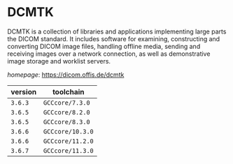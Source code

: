 # DCMTK

DCMTK is a collection of libraries and applications implementing large parts the DICOM standard. It includes software for examining, constructing and converting DICOM image files, handling offline media, sending and receiving images over a network connection, as well as demonstrative image storage and worklist servers.

*homepage*: <https://dicom.offis.de/dcmtk>

version | toolchain
--------|----------
``3.6.3`` | ``GCCcore/7.3.0``
``3.6.5`` | ``GCCcore/8.2.0``
``3.6.5`` | ``GCCcore/8.3.0``
``3.6.6`` | ``GCCcore/10.3.0``
``3.6.6`` | ``GCCcore/11.2.0``
``3.6.7`` | ``GCCcore/11.3.0``
